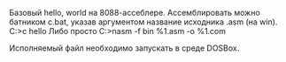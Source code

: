 Базовый hello, world на 8088-ассеблере. 
Ассемблировать можно батником c.bat, указав аргументом название исходника .asm (на win). 
C\:>c hello
Либо просто 
C\:>nasm -f bin %1.asm -o %1.com

Исполняемый файл необходимо запускать в среде DOSBox.
